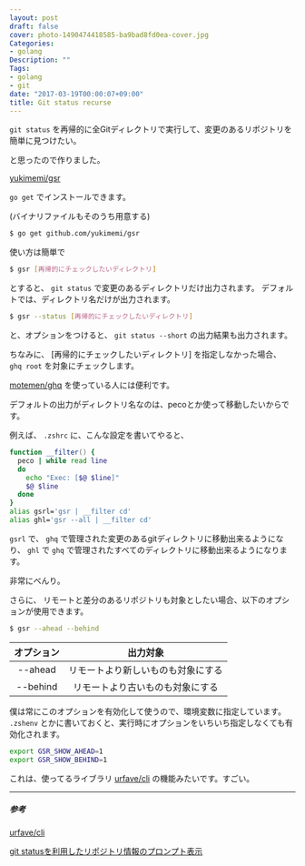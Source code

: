 ```yaml
---
layout: post
draft: false
cover: photo-1490474418585-ba9bad8fd0ea-cover.jpg
Categories:
- golang
Description: ""
Tags:
- golang
- git
date: "2017-03-19T00:00:07+09:00"
title: Git status recurse
---
```


`git status` を再帰的に全Gitディレクトリで実行して、変更のあるリポジトリを簡単に見つけたい。

と思ったので作りました。

[yukimemi/gsr](https://github.com/yukimemi/gsr)

`go get` でインストールできます。

(バイナリファイルもそのうち用意する)


```sh
$ go get github.com/yukimemi/gsr
```

使い方は簡単で

```sh
$ gsr [再帰的にチェックしたいディレクトリ]
```

とすると、 `git status` で変更のあるディレクトリだけ出力されます。
デフォルトでは、ディレクトリ名だけが出力されます。

```sh
$ gsr --status [再帰的にチェックしたいディレクトリ]
```

と、オプションをつけると、 `git status --short` の出力結果も出力されます。

ちなみに、 [再帰的にチェックしたいディレクトリ] を指定しなかった場合、
`ghq root` を対象にチェックします。

[motemen/ghq](https://github.com/motemen/ghq) を使っている人には便利です。


デフォルトの出力がディレクトリ名なのは、pecoとか使って移動したいからです。

例えば、 `.zshrc` に、こんな設定を書いてやると、

```zsh
function __filter() {
  peco | while read line
  do
    echo "Exec: [$@ $line]"
    $@ $line
  done
}
alias gsrl='gsr | __filter cd'
alias ghl='gsr --all | __filter cd'
```

`gsrl` で、 `ghq` で管理された変更のあるgitディレクトリに移動出来るようになり、 `ghl` で `ghq` で管理されたすべてのディレクトリに移動出来るようになります。

非常にべんり。

さらに、 リモートと差分のあるリポジトリも対象としたい場合、以下のオプションが使用できます。

```sh
$ gsr --ahead --behind
```

| オプション | 出力対象 |
|:----------:|:--------:|
| --ahead    | リモートより新しいものも対象にする |
| --behind   | リモートより古いものも対象にする |


僕は常にこのオプションを有効化して使うので、環境変数に指定しています。
`.zshenv` とかに書いておくと、実行時にオプションをいちいち指定しなくても有効化されます。

```zsh
export GSR_SHOW_AHEAD=1
export GSR_SHOW_BEHIND=1
```

これは、使ってるライブラリ [urfave/cli](https://github.com/urfave/cli) の機能みたいです。すごい。

- - -

##### 参考

[urfave/cli](https://github.com/urfave/cli)

[git statusを利用したリポジトリ情報のプロンプト表示](http://int128.hatenablog.com/entry/2015/07/15/003851)


